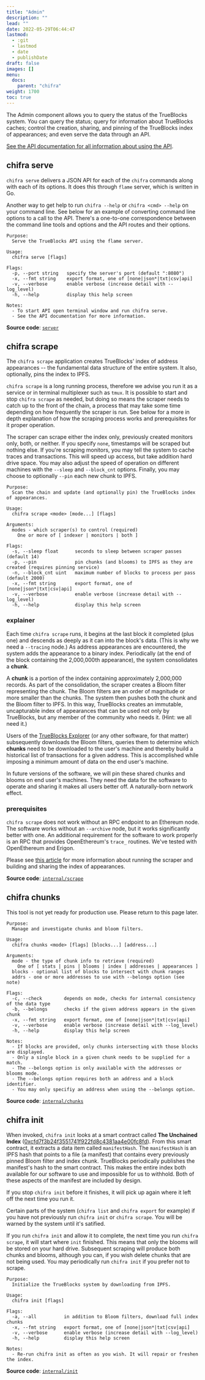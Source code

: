 ```yaml
---
title: "Admin"
description: ""
lead: ""
date: 2022-05-29T06:44:47
lastmod:
  - :git
  - lastmod
  - date
  - publishDate
draft: false
images: []
menu:
  docs:
    parent: "chifra"
weight: 1700
toc: true
---
```


The Admin component allows you to query the status of the TrueBlocks system.
You can query the status; query for information about TrueBlocks caches;
control the creation, sharing, and pinning of the TrueBlocks index of appearances;
and even serve the data through an API.

[See the API documentation for all information about using the API](/api).

## chifra serve

`chifra serve` delivers a JSON API for each of the `chifra` commands along with each of its options.
It does this through `flame` server, which is written in Go.

Another way to get help to run `chifra --help` or `chifra <cmd> --help` on your command line. See below for an example of converting command line options to a call to the API. There's a one-to-one correspondence between the command line tools and options and the API routes and their options.

```[plaintext]
Purpose:
  Serve the TrueBlocks API using the flame server.

Usage:
  chifra serve [flags]

Flags:
  -p, --port string   specify the server's port (default ":8080")
  -x, --fmt string    export format, one of [none|json*|txt|csv|api]
  -v, --verbose       enable verbose (increase detail with --log_level)
  -h, --help          display this help screen

Notes:
  - To start API open terminal window and run chifra serve.
  - See the API documentation for more information.
```

**Source code**: [`server`](https://github.com/TrueBlocks/trueblocks-core/tree/master/src/apps/chifra/server)

## chifra scrape

The `chifra scrape` application creates TrueBlocks' index of address appearances -- the fundamental data structure of the entire system. It also, optionally, pins the index to IPFS.

`chifra scrape` is a long running process, therefore we advise you run it as a service or in terminal multiplexer such as `tmux`. It is possible to start and stop `chifra scrape` as needed, but doing so means the scraper needs to catch up to the front of the chain, a process that may take some time depending on how frequently the scraper is run. See below for a more in depth explanation of how the scraping process works and prerequisites for it proper operation.

The scraper can scrape either the index only, previously created monitors only, both, or neither. If you specify `none`, timestamps will be scraped but nothing else. If you're scraping monitors, you may tell the system to cache traces and transactions. This will speed up access, but take addition hard drive space. You may also adjust the speed of operation on different machines with the `--sleep` and `--block_cnt` options. Finally, you may choose to optionally `--pin` each new chunk to IPFS.

```[plaintext]
Purpose:
  Scan the chain and update (and optionally pin) the TrueBlocks index of appearances.

Usage:
  chifra scrape <mode> [mode...] [flags]

Arguments:
  modes - which scraper(s) to control (required)
	One or more of [ indexer | monitors | both ]

Flags:
  -s, --sleep float      seconds to sleep between scraper passes (default 14)
  -p, --pin              pin chunks (and blooms) to IPFS as they are created (requires pinning service)
  -n, --block_cnt uint   maximum number of blocks to process per pass (default 2000)
  -x, --fmt string       export format, one of [none|json*|txt|csv|api]
  -v, --verbose          enable verbose (increase detail with --log_level)
  -h, --help             display this help screen
```

### explainer

Each time `chifra scrape` runs, it begins at the last block it completed (plus one) and descends as deeply as it can into the block's data. (This is why we need a `--tracing` node.) As address appearances are encountered, the system adds the appearance to a binary index. Periodically (at the end of the block containing the 2,000,000th appearance), the system consolidates a **chunk**.

A **chunk** is a portion of the index containing approximately 2,000,000 records. As part of the consolidation, the scraper creates a Bloom filter representing the chunk. The Bloom filters are an order of magnitude or more smaller than the chunks. The system then pushes both the chunk and the Bloom filter to IPFS. In this way, TrueBlocks creates an immutable, uncapturable index of appearances that can be used not only by TrueBlocks, but any member of the community who needs it. (Hint: we all need it.)

Users of the [TrueBlocks Explorer](https://github.com/TrueBlocks/trueblocks-explorer) (or any other software, for that matter) subsequently downloads the Bloom filters, queries them to determine which **chunks** need to be downloaded to the user's machine and thereby build a historical list of transactions for a given address. This is accomplished while imposing a minimum amount of data on the end user's machine.

In future versions of the software, we will pin these shared chunks and blooms on end user's machines. They need the data for the software to operate and sharing it makes all users better off. A naturally-born network effect.

### prerequisites

`chifra scrape` does not work without an RPC endpoint to an Ethereum node. The software works without an `--archive` node, but it works significantly better with one. An additional requirement for the software to work properly is an RPC that provides OpenEthereum's `trace_` routines. We've tested with OpenEthereum and Erigon.

Please see [this article](.) for more information about running the scraper and building and sharing the index of appearances.


**Source code**: [`internal/scrape`](https://github.com/TrueBlocks/trueblocks-core/tree/master/src/apps/chifra/internal/scrape)

## chifra chunks

This tool is not yet ready for production use. Please return to this page later.

```[plaintext]
Purpose:
  Manage and investigate chunks and bloom filters.

Usage:
  chifra chunks <mode> [flags] [blocks...] [address...]

Arguments:
  mode - the type of chunk info to retrieve (required)
	One of [ stats | pins | blooms | index | addresses | appearances ]
  blocks - optional list of blocks to intersect with chunk ranges
  addrs - one or more addresses to use with --belongs option (see note)

Flags:
  -c, --check        depends on mode, checks for internal consistency of the data type
  -b, --belongs      checks if the given address appears in the given chunk
  -x, --fmt string   export format, one of [none|json*|txt|csv|api]
  -v, --verbose      enable verbose (increase detail with --log_level)
  -h, --help         display this help screen

Notes:
  - If blocks are provided, only chunks intersecting with those blocks are displayed.
  - Only a single block in a given chunk needs to be supplied for a match.
  - The --belongs option is only available with the addresses or blooms mode.
  - The --belongs option requires both an address and a block identifier.
  - You may only specifiy an address when using the --belongs option.
```

**Source code**: [`internal/chunks`](https://github.com/TrueBlocks/trueblocks-core/tree/master/src/apps/chifra/internal/chunks)

## chifra init

When invoked, `chifra init` looks at a smart contract called **The Unchained Index** ([0xcfd7f3b24f3551741f922fd8c4381aa4e00fc8fd](https://etherscan.io/address/0xcfd7f3b24f3551741f922fd8c4381aa4e00fc8fd)). From this smart contract, it extracts a data item called `manifestHash`. The `manifestHash` is an IPFS hash that points to a file (a manifest) that contains every previously pinned Bloom filter and index chunk. TrueBlocks periodically publishes the manifest's hash to the smart contract. This makes the entire index both available for our software to use and impossible for us to withhold. Both of these aspects of the manifest are included by design.

If you stop `chifra init` before it finishes, it will pick up again where it left off the next time you run it.

Certain parts of the system (`chifra list` and `chifra export` for example) if you have not previously run `chifra init` or `chifra scrape`. You will be warned by the system until it's satified.

If you run `chifra init` and allow it to complete, the next time you run `chifra scrape`, it will start where `init` finished. This means that only the blooms will be stored on your hard drive. Subsequent scraping will produce both chunks and blooms, although you can, if you wish delete chunks that are not being used. You may periodically run `chifra init` if you prefer not to scrape.

```[plaintext]
Purpose:
  Initialize the TrueBlocks system by downloading from IPFS.

Usage:
  chifra init [flags]

Flags:
  -a, --all          in addition to Bloom filters, download full index chunks
  -x, --fmt string   export format, one of [none|json*|txt|csv|api]
  -v, --verbose      enable verbose (increase detail with --log_level)
  -h, --help         display this help screen

Notes:
  - Re-run chifra init as often as you wish. It will repair or freshen the index.
```

**Source code**: [`internal/init`](https://github.com/TrueBlocks/trueblocks-core/tree/master/src/apps/chifra/internal/init)

